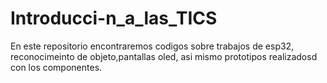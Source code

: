 # Introducci-n_a_las_TICS
En este repositorio encontraremos codigos sobre trabajos de esp32, reconocimeinto de objeto,pantallas oled, asi mismo prototipos realizadosd con los componentes.
